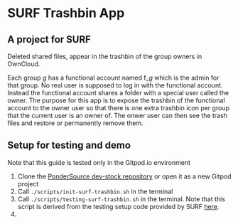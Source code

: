 # SURF Trashbin App
## A project for SURF
Deleted shared files, appear in the trashbin of the group owners in OwnCloud.

Each group *g* has a functional account named f_*g* which is the admin for that group. No real user is supposed to log in with the functional account. Instead the functional account shares a folder with a special user called the owner. The purpose for this app is to expose the trashbin of the functional account to the owner user so that there is one extra trashbin icon per group that the current user is an owner of. The onwer user can then see the trash files and restore or permanently remove them.

## Setup for testing and demo
Note that this guide is tested only in the Gitpod.io environment
1. Clone the [PonderSource dev-stock repository](https://github.com/pondersource/dev-stock) or open it as a new Gitpod project
2. Call `./scripts/init-surf-trashbin.sh` in the terminal
3. Call `./scripts/testing-surf-trashbin.sh` in the terminal. Note that this script is derived from the testing setup code provided by SURF [here](https://github.com/SURFnet/rd-oc-shared-trashbin/blob/master/owncloud/init.sh).
4. 
